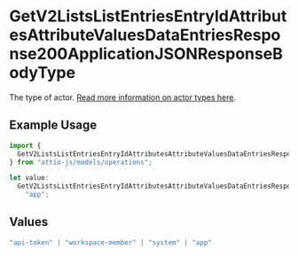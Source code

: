 # GetV2ListsListEntriesEntryIdAttributesAttributeValuesDataEntriesResponse200ApplicationJSONResponseBodyType

The type of actor. [Read more information on actor types here](/docs/actors).

## Example Usage

```typescript
import {
  GetV2ListsListEntriesEntryIdAttributesAttributeValuesDataEntriesResponse200ApplicationJSONResponseBodyType,
} from "attio-js/models/operations";

let value:
  GetV2ListsListEntriesEntryIdAttributesAttributeValuesDataEntriesResponse200ApplicationJSONResponseBodyType =
    "app";
```

## Values

```typescript
"api-token" | "workspace-member" | "system" | "app"
```